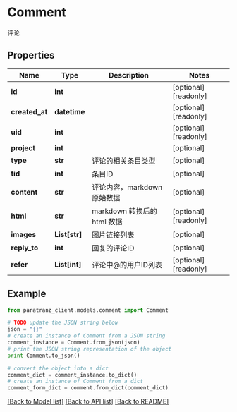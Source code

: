 # Comment

评论

## Properties

Name | Type | Description | Notes
------------ | ------------- | ------------- | -------------
**id** | **int** |  | [optional] [readonly] 
**created_at** | **datetime** |  | [optional] [readonly] 
**uid** | **int** |  | [optional] [readonly] 
**project** | **int** |  | [optional] 
**type** | **str** | 评论的相关条目类型 | [optional] 
**tid** | **int** | 条目ID | [optional] 
**content** | **str** | 评论内容，markdown 原始数据 | [optional] 
**html** | **str** | markdown 转换后的 html 数据 | [optional] [readonly] 
**images** | **List[str]** | 图片链接列表 | [optional] 
**reply_to** | **int** | 回复的评论ID | [optional] 
**refer** | **List[int]** | 评论中@的用户ID列表 | [optional] [readonly] 

## Example

```python
from paratranz_client.models.comment import Comment

# TODO update the JSON string below
json = "{}"
# create an instance of Comment from a JSON string
comment_instance = Comment.from_json(json)
# print the JSON string representation of the object
print Comment.to_json()

# convert the object into a dict
comment_dict = comment_instance.to_dict()
# create an instance of Comment from a dict
comment_form_dict = comment.from_dict(comment_dict)
```
[[Back to Model list]](../README.md#documentation-for-models) [[Back to API list]](../README.md#documentation-for-api-endpoints) [[Back to README]](../README.md)


